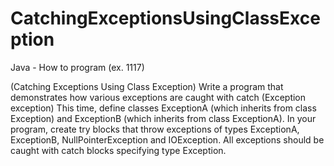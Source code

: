 # CatchingExceptionsUsingClassException
Java - How to program (ex. 1117)

(Catching Exceptions Using Class Exception) Write a program that demonstrates how various
exceptions are caught with
catch (Exception exception)
This time, define classes ExceptionA (which inherits from class Exception) and ExceptionB (which
inherits from class ExceptionA). In your program, create try blocks that throw exceptions of types
ExceptionA, ExceptionB, NullPointerException and IOException. All exceptions should be
caught with catch blocks specifying type Exception.

